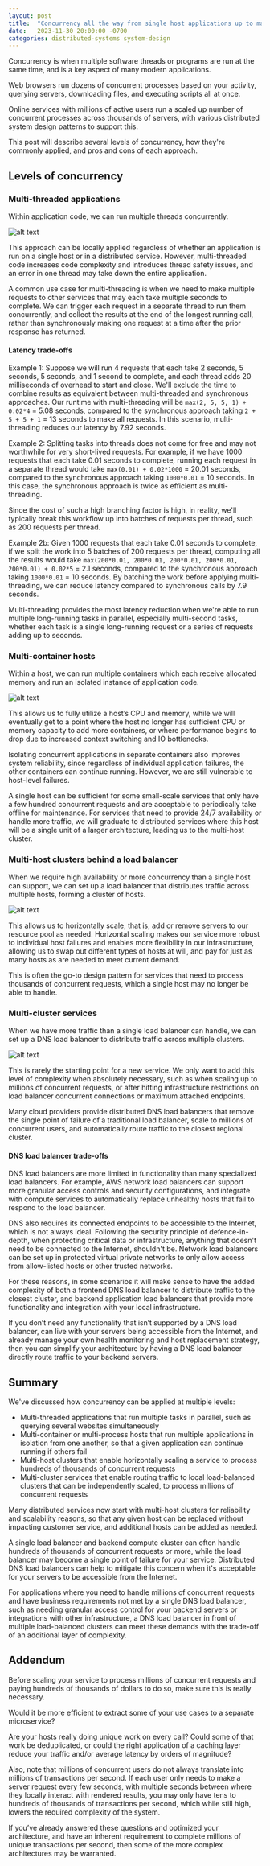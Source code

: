 ```yaml
---
layout: post
title:  "Concurrency all the way from single host applications up to massively distributed services"
date:   2023-11-30 20:00:00 -0700
categories: distributed-systems system-design
---
```


Concurrency is when multiple software threads or programs are run at the same time, and is a key aspect of many modern applications.

Web browsers run dozens of concurrent processes based on your activity, querying servers, downloading files, and executing scripts all at once.

Online services with millions of active users run a scaled up number of concurrent processes across thousands of servers, with various distributed system design patterns to support this.

This post will describe several levels of concurrency, how they're commonly applied, and pros and cons of each approach.

## Levels of concurrency
### Multi-threaded applications
Within application code, we can run multiple threads concurrently.

![alt text](/images/20231130_DistributedComputeToHandleMillionTps-MultiThreadedApp.png "Diagram of a multi-threaded application")

This approach can be locally applied regardless of whether an application is run on a single host or in a distributed service.  However, multi-threaded code increases code complexity and introduces thread safety issues, and an error in one thread may take down the entire application.

A common use case for multi-threading is when we need to make multiple requests to other services that may each take multiple seconds to complete.  We can trigger each request in a separate thread to run them concurrently, and collect the results at the end of the longest running call, rather than synchronously making one request at a time after the prior response has returned.

#### Latency trade-offs

Example 1: Suppose we will run 4 requests that each take 2 seconds, 5 seconds, 5 seconds, and 1 second to complete, and each thread adds 20 milliseconds of overhead to start and close.  We'll exclude the time to combine results as equivalent between multi-threaded and synchronous approaches.  Our runtime with multi-threading will be `max(2, 5, 5, 1) + 0.02*4` = 5.08 seconds, compared to the synchronous approach taking `2 + 5 + 5 + 1` = 13 seconds to make all requests.  In this scenario, multi-threading reduces our latency by 7.92 seconds.

Example 2: Splitting tasks into threads does not come for free and may not worthwhile for very short-lived requests.  For example, if we have 1000 requests that each take 0.01 seconds to complete, running each request in a separate thread would take `max(0.01) + 0.02*1000` = 20.01 seconds, compared to the synchronous approach taking `1000*0.01` = 10 seconds.  In this case, the synchronous approach is twice as efficient as multi-threading.

Since the cost of such a high branching factor is high, in reality, we'll typically break this workflow up into batches of requests per thread, such as 200 requests per thread.

Example 2b: Given 1000 requests that each take 0.01 seconds to complete, if we split the work into 5 batches of 200 requests per thread, computing all the results would take `max(200*0.01, 200*0.01, 200*0.01, 200*0.01, 200*0.01) + 0.02*5` = 2.1 seconds, compared to the synchronous approach taking `1000*0.01` = 10 seconds.  By batching the work before applying multi-threading, we can reduce latency compared to synchronous calls by 7.9 seconds.

Multi-threading provides the most latency reduction when we're able to run multiple long-running tasks in parallel, especially multi-second tasks, whether each task is a single long-running request or a series of requests adding up to seconds.

### Multi-container hosts
Within a host, we can run multiple containers which each receive allocated memory and run an isolated instance of application code.

![alt text](/images/20231130_DistributedComputeToHandleMillionTps-MultiContainerHost.png "Diagram of a multi-container host")

This allows us to fully utilize a host’s CPU and memory, while we will eventually get to a point where the host no longer has sufficient CPU or memory capacity to add more containers, or where performance begins to drop due to increased context switching and IO bottlenecks.

Isolating concurrent applications in separate containers also improves system reliability, since regardless of individual application failures, the other containers can continue running.  However, we are still vulnerable to host-level failures.

A single host can be sufficient for some small-scale services that only have a few hundred concurrent requests and are acceptable to periodically take offline for maintenance.  For services that need to provide 24/7 availability or handle more traffic, we will graduate to distributed services where this host will be a single unit of a larger architecture, leading us to the multi-host cluster.

### Multi-host clusters behind a load balancer
When we require high availability or more concurrency than a single host can support, we can set up a load balancer that distributes traffic across multiple hosts, forming a cluster of hosts.

![alt text](/images/20231130_DistributedComputeToHandleMillionTps-MultiHostCluster.png "Diagram of a multi-host cluster")

This allows us to horizontally scale, that is, add or remove servers to our resource pool as needed.  Horizontal scaling makes our service more robust to individual host failures and enables more flexibility in our infrastructure, allowing us to swap out different types of hosts at will, and pay for just as many hosts as are needed to meet current demand.

This is often the go-to design pattern for services that need to process thousands of concurrent requests, which a single host may no longer be able to handle.

### Multi-cluster services
When we have more traffic than a single load balancer can handle, we can set up a DNS load balancer to distribute traffic across multiple clusters.

![alt text](/images/20231130_DistributedComputeToHandleMillionTps-MultiClusterService.png "Diagram of a multi-cluster service")

This is rarely the starting point for a new service.  We only want to add this level of complexity when absolutely necessary, such as when scaling up to millions of concurrent requests, or after hitting infrastructure restrictions on load balancer concurrent connections or maximum attached endpoints.

Many cloud providers provide distributed DNS load balancers that remove the single point of failure of a traditional load balancer, scale to millions of concurrent users, and automatically route traffic to the closest regional cluster.

#### DNS load balancer trade-offs

DNS load balancers are more limited in functionality than many specialized load balancers.  For example, AWS network load balancers can support more granular access controls and security configurations, and integrate with compute services to automatically replace unhealthy hosts that fail to respond to the load balancer.

DNS also requires its connected endpoints to be accessible to the Internet, which is not always ideal.  Following the security principle of defence-in-depth, when protecting critical data or infrastructure, anything that doesn't need to be connected to the Internet, shouldn't be.  Network load balancers can be set up in protected virtual private networks to only allow access from allow-listed hosts or other trusted networks.

For these reasons, in some scenarios it will make sense to have the added complexity of both a frontend DNS load balancer to distribute traffic to the closest cluster, and backend application load balancers that provide more functionality and integration with your local infrastructure.

If you don’t need any functionality that isn’t supported by a DNS load balancer, can live with your servers being accessible from the Internet, and already manage your own health monitoring and host replacement strategy, then you can simplify your architecture by having a DNS load balancer directly route traffic to your backend servers.

## Summary
We've discussed how concurrency can be applied at multiple levels:
* Multi-threaded applications that run multiple tasks in parallel, such as querying several websites simultaneously
* Multi-container or multi-process hosts that run multiple applications in isolation from one another, so that a given application can continue running if others fail
* Multi-host clusters that enable horizontally scaling a service to process hundreds of thousands of concurrent requests
* Multi-cluster services that enable routing traffic to local load-balanced clusters that can be independently scaled, to process millions of concurrent requests

Many distributed services now start with multi-host clusters for reliability and scalability reasons, so that any given host can be replaced without impacting customer service, and additional hosts can be added as needed.

A single load balancer and backend compute cluster can often handle hundreds of thousands of concurrent requests or more, while the load balancer may become a single point of failure for your service.  Distributed DNS load balancers can help to mitigate this concern when it's acceptable for your servers to be accessible from the Internet.

For applications where you need to handle millions of concurrent requests and have business requirements not met by a single DNS load balancer, such as needing granular access control for your backend servers or integrations with other infrastructure, a DNS load balancer in front of multiple load-balanced clusters can meet these demands with the trade-off of an additional layer of complexity.

## Addendum

Before scaling your service to process millions of concurrent requests and paying hundreds of thousands of dollars to do so, make sure this is really necessary.

Would it be more efficient to extract some of your use cases to a separate microservice?

Are your hosts really doing unique work on every call?  Could some of that work be deduplicated, or could the right application of a caching layer reduce your traffic and/or average latency by orders of magnitude?

Also, note that millions of concurrent users do not always translate into millions of transactions per second.  If each user only needs to make a server request every few seconds, with multiple seconds between where they locally interact with rendered results, you may only have tens to hundreds of thousands of transactions per second, which while still high, lowers the required complexity of the system.

If you’ve already answered these questions and optimized your architecture, and have an inherent requirement to complete millions of unique transactions per second, then some of the more complex architectures may be warranted.
